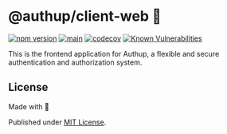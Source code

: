# @authup/client-web 🎨

[![npm version](https://badge.fury.io/js/@authup%2Fclient-ui.svg)](https://badge.fury.io/js/@authup%2Fclient-ui)
[![main](https://github.com/authup/authup/actions/workflows/main.yml/badge.svg)](https://github.com/authup/authup/actions/workflows/main.yml)
[![codecov](https://codecov.io/gh/authup/authup/branch/master/graph/badge.svg?token=FHE347R1NW)](https://codecov.io/gh/authup/authup)
[![Known Vulnerabilities](https://snyk.io/test/github/authup/authup/badge.svg)](https://snyk.io/test/github/authup/authup)


This is the frontend application for Authup, a flexible and secure authentication and authorization system.

## License

Made with 💚

Published under [MIT License](./LICENSE).
